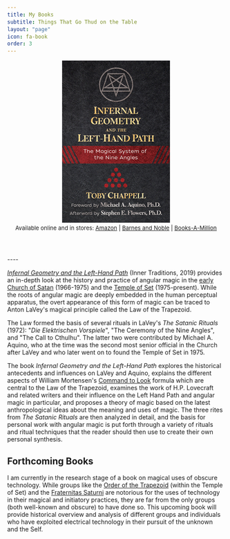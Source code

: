 ```yaml
---
title: My Books
subtitle: Things That Go Thud on the Table
layout: "page"
icon: fa-book
order: 3
---
```


<header>

<center> 
<img alt="Infernal Geometry and the Left-Hand Path" src="/assets/images/infernalgeometry.jpg">
</center>

<font size="-1">
Available online and in stores: <a target="_blank" href="https://www.amazon.com/Infernal-Geometry-Left-Hand-Path-Magical/dp/1620558165/">Amazon</a> | <a target="_blank" href="https://www.barnesandnoble.com/w/infernal-geometry-and-the-left-hand-path-toby-chappell/1129099200">Barnes and Noble</a> | <a target="_blank" href="https://www.booksamillion.com/p/Infernal-Geometry-Left-Hand-Path/Toby-Chappell/9781620558164">Books-A-Million</a>
</font>
</header>
----

<a target="_blank" href="https://www.innertraditions.com/books/infernal-geometry-and-the-left-hand-path">_Infernal Geometry and the Left-Hand Path_</a> (Inner Traditions, 2019) provides an in-depth look at the history and practice of angular magic in the <a target="_blank" href="https://www.amazon.com/Church-Satan-Text-Plates/dp/1494447339/">early Church of Satan</a> (1966-1975) and the <a target="_blank" href="https://xeper.org">Temple of Set</a> (1975-present). While the roots of angular magic are deeply embedded in the human perceptual apparatus, the overt appearance of this form of magic can be traced to Anton LaVey's magical principle called the Law of the Trapezoid.


The Law formed the basis of several rituals in LaVey's _The Satanic Rituals_ (1972): "_Die Elektrischen Vorspiele_", "The Ceremony of the Nine Angles", and "The Call to Cthulhu". The latter two were contributed by Michael A. Aquino, who at the time was the second most senior official in the Church after LaVey and who later went on to found the Temple of Set in 1975.

The book _Infernal Geometry and the Left-Hand Path_ explores the historical antecedents and influences on LaVey and Aquino, explains the different aspects of William Mortensen's <a target="_blank" href="https://feralhouse.com/the-command-to-look/">Command to Look</a> formula which are central to the Law of the Trapezoid, examines the work of H.P. Lovecraft and related writers and their influence on the Left Hand Path and angular magic in particular, and proposes a theory of magic based on the latest anthropological ideas about the meaning and uses of magic. The three rites from _The Satanic Rituals_ are then analyzed in detail, and the basis for personal work with angular magic is put forth through a variety of rituals and ritual techniques that the reader should then use to create their own personal synthesis.

## Forthcoming Books

I am currently in the research stage of a book on magical uses of obscure technology. While groups like the <a target="_blank" href="http://www.trapezoid.org">Order of the Trapezoid</a> (within the Temple of Set) and the <a target="_blank" href="https://www.innertraditions.com/books/the-fraternitas-saturni">Fraternitas Saturni</a> are notorious for the uses of technology in their magical and initiatory practices, they are far from the only groups (both well-known and obscure) to have done so. This upcoming book will provide historical overview and analysis of different groups and individuals who have exploited electrical technology in their pursuit of the unknown and the Self.
